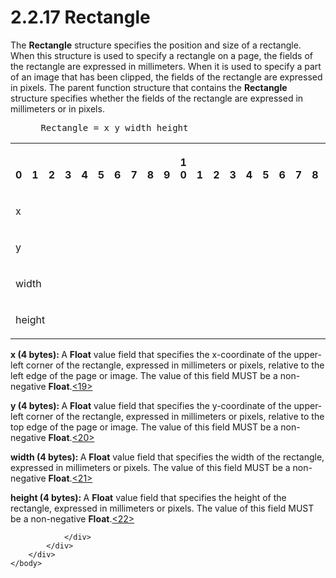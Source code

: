 <html dir="LTR" xmlns:mshelp="http://msdn.microsoft.com/mshelp" xmlns:ddue="http://ddue.schemas.microsoft.com/authoring/2003/5" xmlns:xlink="http://www.w3.org/1999/xlink" xmlns:tool="http://www.microsoft.com/tooltip">
    <head>
        <meta http-equiv="Content-Type" content="text/html; CHARSET=utf-8"></meta>
        <meta name="save" content="history"></meta>
        <title>2.2.17 Rectangle</title>
        <xml>
            <mshelp:toctitle title="2.2.17 Rectangle"></mshelp:toctitle>
            <mshelp:rltitle title="[MS-RGDI]: Rectangle"></mshelp:rltitle>
            <mshelp:keyword index="A" term="f5178e90-f654-4dd5-a3c8-474475c848be"></mshelp:keyword>
            <mshelp:attr name="DCSext.ContentType" value="open specification"></mshelp:attr>
            <mshelp:attr name="AssetID" value="f5178e90-f654-4dd5-a3c8-474475c848be"></mshelp:attr>
            <mshelp:attr name="TopicType" value="kbRef"></mshelp:attr>
            <mshelp:attr name="DCSext.Title" value="[MS-RGDI]: Rectangle" />
        </xml>
    </head>
    <body>
        <div id="header">
            <h1 class="heading">2.2.17 Rectangle</h1>
        </div>
        <div id="mainSection">
            <div id="mainBody">
                <div id="allHistory" class="saveHistory"></div>
                <div id="sectionSection0" class="section" name="collapseableSection">
                    

<p>The <b>Rectangle</b> structure specifies the position and
size of a rectangle. When this structure is used to specify a rectangle on a
page, the fields of the rectangle are expressed in millimeters. When it is used
to specify a part of an image that has been clipped, the fields of the
rectangle are expressed in pixels. The parent function structure that contains
the <b>Rectangle</b> structure specifies whether the fields of the rectangle
are expressed in millimeters or in pixels.</p>

<dl>
<dd>
<div><pre> Rectangle = x y width height
</pre></div>
</dd></dl>

<table>
 <tr>
  <th><p><br>0</p></th>
  <th><p><br>1</p></th>
  <th><p><br>2</p></th>
  <th><p><br>3</p></th>
  <th><p><br>4</p></th>
  <th><p><br>5</p></th>
  <th><p><br>6</p></th>
  <th><p><br>7</p></th>
  <th><p><br>8</p></th>
  <th><p><br>9</p></th>
  <th><p>1<br>0</p></th>
  <th><p><br>1</p></th>
  <th><p><br>2</p></th>
  <th><p><br>3</p></th>
  <th><p><br>4</p></th>
  <th><p><br>5</p></th>
  <th><p><br>6</p></th>
  <th><p><br>7</p></th>
  <th><p><br>8</p></th>
  <th><p><br>9</p></th>
  <th><p>2<br>0</p></th>
  <th><p><br>1</p></th>
  <th><p><br>2</p></th>
  <th><p><br>3</p></th>
  <th><p><br>4</p></th>
  <th><p><br>5</p></th>
  <th><p><br>6</p></th>
  <th><p><br>7</p></th>
  <th><p><br>8</p></th>
  <th><p><br>9</p></th>
  <th><p>3<br>0</p></th>
  <th><p><br>1</p></th>
 </tr>
 <tr>
  <td colspan="32">
  <p>x</p>
  </td>
 </tr>
 <tr>
  <td colspan="32">
  <p>y</p>
  </td>
 </tr>
 <tr>
  <td colspan="32">
  <p>width</p>
  </td>
 </tr>
 <tr>
  <td colspan="32">
  <p>height</p>
  </td>
 </tr>
</table>

<p><b>x (4 bytes): </b>A <b>Float</b> value field that
specifies the x-coordinate of the upper-left corner of the rectangle, expressed
in millimeters or pixels, relative to the left edge of the page or image. The
value of this field MUST be a non-negative <b>Float</b>.<a id="Appendix_A_Target_19"></a><a href="5f16d945-e8a0-4cc3-9547-1c8f3e568219.html#Appendix_A_19" aria-label="Product behavior note 19">&lt;19&gt;</a></p>

<p><b>y (4 bytes): </b>A <b>Float</b> value field that
specifies the y-coordinate of the upper-left corner of the rectangle, expressed
in millimeters or pixels, relative to the top edge of the page or image. The
value of this field MUST be a non-negative <b>Float</b>.<a id="Appendix_A_Target_20"></a><a href="5f16d945-e8a0-4cc3-9547-1c8f3e568219.html#Appendix_A_20" aria-label="Product behavior note 20">&lt;20&gt;</a></p>

<p><b>width (4 bytes): </b>A <b>Float</b> value field
that specifies the width of the rectangle, expressed in millimeters or pixels.
The value of this field MUST be a non-negative <b>Float</b>.<a id="Appendix_A_Target_21"></a><a href="5f16d945-e8a0-4cc3-9547-1c8f3e568219.html#Appendix_A_21" aria-label="Product behavior note 21">&lt;21&gt;</a></p>

<p><b>height (4 bytes): </b>A <b>Float</b> value field
that specifies the height of the rectangle, expressed in millimeters or pixels.
The value of this field MUST be a non-negative <b>Float</b>.<a id="Appendix_A_Target_22"></a><a href="5f16d945-e8a0-4cc3-9547-1c8f3e568219.html#Appendix_A_22" aria-label="Product behavior note 22">&lt;22&gt;</a></p>


                </div>
            </div>
        </div>
    </body>
</html>